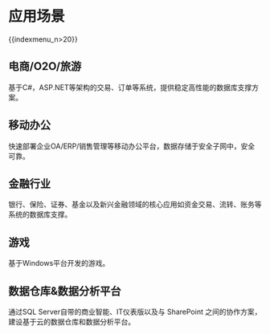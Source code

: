 # 应用场景
{{indexmenu_n>20}}

## 电商/O2O/旅游 
基于C#，ASP.NET等架构的交易、订单等系统，提供稳定高性能的数据库支撑方案。

## 移动办公 
快速部署企业OA/ERP/销售管理等移动办公平台，数据存储于安全子网中，安全可靠。

## 金融行业 
银行、保险、证券、基金以及新兴金融领域的核心应用如资金交易、流转、账务等系统的数据库支撑。

## 游戏 
基于Windows平台开发的游戏。

## 数据仓库&数据分析平台 
通过SQL Server自带的商业智能、IT仪表版以及与 SharePoint
之间的协作方案，建设基于云的数据仓库和数据分析平台。
